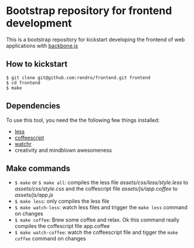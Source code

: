 # Bootstrap repository for frontend development

This is a bootstrap repository for kickstart developing the frontend of web applications with [backbone.js](http://documentcloud.github.com/backbone/)

## How to kickstart

    $ git clone git@github.com:rendro/frontend.git frontend
    $ cd frontend
    $ make

## Dependencies

To use this tool, you need the the following few things installed:

* [less](http://lesscss.org/)
* [coffeescript](http://coffeescript.org/)
* [watchr](https://github.com/mynyml/watchr)
* creativity and mindblown awesomeness

## Make commands

* `$ make` or `$ make all`: compiles the less file _assets/css/less/style.less_ to _assets/css/style.css_ and the coffescript file _assets/js/app.coffee_ to _assets/js/app.js_
* `$ make less`: only compiles the less file
* `$ make watch-less`: watch less files and trigger the `make less` command on changes
* `$ make coffee`: Brew some coffee and relax. Ok this command really compiles the coffescript file app.coffee
* `$ make watch-coffee`: watch the coffeescript file and tigger the `make coffee` command on changes
